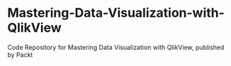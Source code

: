 # Mastering-Data-Visualization-with-QlikView
Code Repository for Mastering Data Visualization with QlikView, published by Packt

